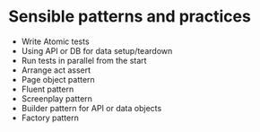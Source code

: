 # Sensible patterns and practices

- Write Atomic tests
- Using API or DB for data setup/teardown
- Run tests in parallel from the start
- Arrange act assert
- Page object pattern
- Fluent pattern
- Screenplay pattern
- Builder pattern for API or data objects
- Factory pattern
